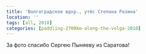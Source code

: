 ```yaml
---
title: 'Волгоградское вдхр., утёс Степана Разина'
location: ''
tags: [all, 2010]
categories: [paddling-2700km-along-the-volga-2010]
---
```


За фото спасибо Сергею Пыняеву из Саратова!
